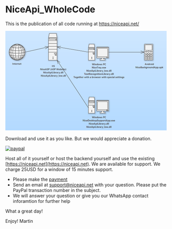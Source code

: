 # NiceApi_WholeCode
This is the publication of all code running at https://niceapi.net/

![alt text](https://github.com/SupportAtNiceApiDotNet/NiceApi_WholeCode/blob/main/Nice.png?raw=true)

Download and use it as you like. But we would appreciate a donation.

[![paypal](https://www.paypalobjects.com/en_US/i/btn/btn_donateCC_LG.gif)](https://www.paypal.com/cgi-bin/webscr?cmd=_donations&business=payment%40niceapi.net)


Host all of it yourself or host the backend yourself and use the existing [https://niceapi.net](https://niceapi.net). 
We are available for support. We charge 25USD for a window of 15 minutes support. 
* Please make the [payment](https://PayPal.me/NiceAPI/25usd)
* Send an email at support@niceapi.net with your question. Please put the PayPal transaction number in the subject.
* We will answer your question or give you our WhatsApp contact inforamtion for further help

What a great day!

Enjoy! Martin
